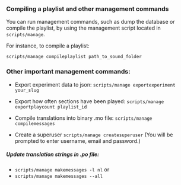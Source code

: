 ### Compiling a playlist and other management commands
You can run management commands, such as dump the database or compile the playlist, by using the management script located in `scripts/manage`.

For instance, to compile a playlist:

`scripts/manage compileplaylist path_to_sound_folder`

### Other important management commands:

- Export experiment data to json: `scripts/manage exportexperiment your_slug`

- Export how often sections have been played: `scripts/manage exportplaycount playlist_id`

- Compile translations into binary .mo file: `scripts/manage compilemessages`

- Create a superuser `scripts/manage createsuperuser` (You will be prompted to enter username, email and password.)

##### Update translation strings in .po file:
- `scripts/manage makemessages -l nl` or
- `scripts/manage makemessages --all`
